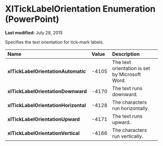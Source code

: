 
# XlTickLabelOrientation Enumeration (PowerPoint)

 **Last modified:** July 28, 2015

Specifies the text orientation for tick-mark labels.


|**Name**|**Value**|**Description**|
|:-----|:-----|:-----|
| **xlTickLabelOrientationAutomatic**|-4105|The text orientation is set by Microsoft Word.|
| **xlTickLabelOrientationDownward**|-4170|The text runs downward.|
| **xlTickLabelOrientationHorizontal**|-4128|The characters run horizontally.|
| **xlTickLabelOrientationUpward**|-4171|The text runs upward.|
| **xlTickLabelOrientationVertical**|-4166|The characters run vertically.|
